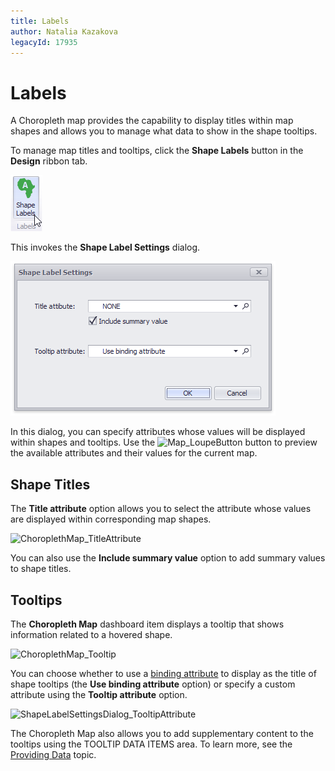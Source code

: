 ```yaml
---
title: Labels
author: Natalia Kazakova
legacyId: 17935
---
```

# Labels
A Choropleth map provides the capability to display titles within map shapes and allows you to manage what data to show in the shape tooltips.

To manage map titles and tooltips, click the **Shape Labels** button in the **Design** ribbon tab.

![ShapeLabelsButton_Ribbon](../../../../images/img25014.png)

This invokes the **Shape Label Settings** dialog.

![ShapeLabelSettingsDialog](../../../../images/img25015.png)

In this dialog, you can specify attributes whose values will be displayed within shapes and tooltips. Use the ![Map_LoupeButton](../../../../images/img24941.png) button to preview the available attributes and their values for the current map.

## Shape Titles
The **Title attribute** option allows you to select the attribute whose values are displayed within corresponding map shapes.

![ChoroplethMap_TitleAttribute](../../../../images/img25017.png)

You can also use the **Include summary value** option to add summary values to shape titles.

## Tooltips
The **Choropleth Map** dashboard item displays a tooltip that shows information related to a hovered shape.

![ChoroplethMap_Tooltip](../../../../images/img23695.png)

You can choose whether to use a [binding attribute](providing-data.md) to display as the title of shape tooltips (the **Use binding attribute** option) or specify a custom attribute using the **Tooltip attribute** option.

![ShapeLabelSettingsDialog_TooltipAttribute](../../../../images/img25018.png)

The Choropleth Map also allows you to add supplementary content to the tooltips using the TOOLTIP DATA ITEMS area. To learn more, see the [Providing Data](providing-data.md) topic.